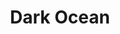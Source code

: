 <h1 align="center">Dark Ocean<h1>
<img sr"chttps://github.com/patlopes/vscode-dark-ocean/blob/master/capture.PNG">
